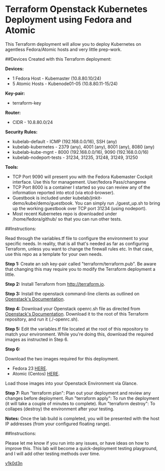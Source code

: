 # Terraform Openstack Kubernetes Deployment using Fedora and Atomic

This Terraform deployment will allow you to deploy Kubernetes on agentless Fedora/Atomic hosts and very little prep-work.

##Devices Created with this Terraform deployment:

**Devices:**
* 1 Fedora Host - Kubemaster (10.8.80.10/24)
* 5 Atomic Hosts - Kubenode01-05 (10.8.80.11-15/24)

**Key-pair:**
* terraform-key

**Router:**
* CIDR - 10.8.80.0/24

**Security Rules:**
* kubelab-default - ICMP (192.168.0.0/16), SSH (any)
* kubelab-kubernetes - 2379 (any), 4001 (any), 8001 (any), 8080 (any)
* kubelab-kube-mgnt - 8000 (192.168.0.0/16), 9090 (192.168.0.0/16)
* kubelab-nodeport-tests - 31234, 31235, 31248, 31249, 31250

**Tools:**
* TCP Port 9090 will present you with the Fedora Kubemaster Cockpit interface. Use this for management. User/fedora Pass/changeme
* TCP Port 8000 is a container I started so you can review any of the information reported into etcd (via etcd-browser).
* Guestbook is included under kubelab/jinkit-demo/kube/demo/guestbook. You can simply run ./guest_up.sh to bring up the working guestbook over TCP port 31234 (using nodeport).
* Most recent Kubernetes repo is downloaded under /home/fedora/github/ so that you can run other tests.

##Instructions:

Read through the variables.tf file to configure the environment to your specific needs. In reality, that is all that's needed as far as configuring Terraform, unless you want to change the firewall rules etc. In that case, use this repo as a template for your own needs.

**Step 1:**
Create an ssh key-pair called "terraform/terraform.pub". Be aware that changing this may require you to modify the Terraform deployment a little.

**Step 2:**
Install Terraform from http://terraform.io.

**Step 3:**
Install the openstack command-line clients as outlined on [Openstack's Documentation](http://docs.openstack.org/user-guide/common/cli_install_openstack_command_line_clients.html).

**Step 4:**
Download your Openstack openrc.sh file as directed from [Openstack's Documentation](http://docs.openstack.org/cli-reference/content/cli_openrc.html). Download it to the root of this Terraform repository, and run it (./<TENANT>-openrc.sh).

**Step 5:**
Edit the variables.tf file located at the root of this repository to match your environment. While you're doing this, download the required images as instructed in Step 6.

**Step 6:**

Download the two images required for this deployment.

* Fedora 23 [HERE](https://download.fedoraproject.org/pub/fedora/linux/releases/test/23_Beta/Cloud/x86_64/Images/Fedora-Cloud-Base-23_Beta-20150915.x86_64.qcow2).
* Atomic (Centos) [HERE](http://cloud.centos.org/centos/7/atomic/images/CentOS-Atomic-Host-7.20151001-GenericCloud.qcow2).

Load those images into your Openstack Environment via Glance.

**Step 7:**
Run "terraform plan": Plan out your deployment and review any changes before deployment.
Run "terraform apply": To run the deployment (it will take a couple of minutes to complete).
Run "terraform destroy": To collapes (destroy) the environment after your testing.

**Notes:**
Once the lab build is completed, you will be presented with the host IP addresses (from your configured floating range).

##Instructions:

Please let me know if you run into any issues, or have ideas on how to improve this. This lab will become a quick-deployment testing playground, and I will add other testing methods over time.

[v1k0d3n](http://www.github.com/v1k0d3n)
